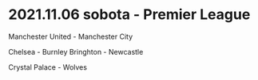 # 2021.11.06 sobota - Premier League
Manchester United - Manchester City

Chelsea - Burnley
Bringhton - Newcastle

Crystal Palace - Wolves
